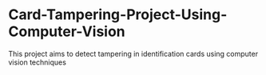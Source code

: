 # Card-Tampering-Project-Using-Computer-Vision
This project aims to detect tampering in identification cards using computer vision techniques
